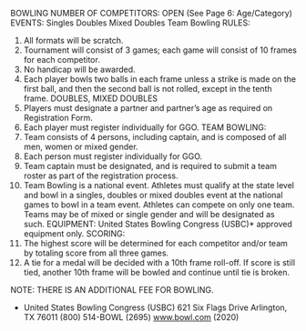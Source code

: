 BOWLING
NUMBER OF COMPETITORS: OPEN
(See Page 6: Age/Category)
EVENTS:
Singles
Doubles
Mixed Doubles
Team Bowling
RULES:
1. All formats will be scratch.
2. Tournament will consist of 3 games; each game will consist of 10 frames for each competitor.
3. No handicap will be awarded.
4. Each player bowls two balls in each frame unless a strike is made on the first ball, and then the second ball is not
rolled, except in the tenth frame.
DOUBLES, MIXED DOUBLES
1. Players must designate a partner and partner’s age as required on Registration Form.
2. Each player must register individually for GGO.
TEAM BOWLING:
1. Team consists of 4 persons, including captain, and is composed of all men, women or mixed gender.
2. Each person must register individually for GGO.
3. Team captain must be designated, and is required to submit a team roster as part of the registration process.
4. Team Bowling is a national event. Athletes must qualify at the state level and bowl in a singles, doubles or
mixed doubles event at the national games to bowl in a team event. Athletes can compete on only one team.
Teams may be of mixed or single gender and will be designated as such.
EQUIPMENT:
United States Bowling Congress (USBC)* approved equipment only.
SCORING:
1. The highest score will be determined for each competitor and/or team by totaling score from all three games.
2. A tie for a medal will be decided with a 10th frame roll-off. If score is still tied, another 10th
frame will be bowled and
continue until tie is broken.

NOTE: THERE IS AN ADDITIONAL FEE FOR BOWLING.
* United States Bowling Congress (USBC)
 621 Six Flags Drive
 Arlington, TX 76011
 (800) 514-BOWL (2695)
 www.bowl.com
(2020)
